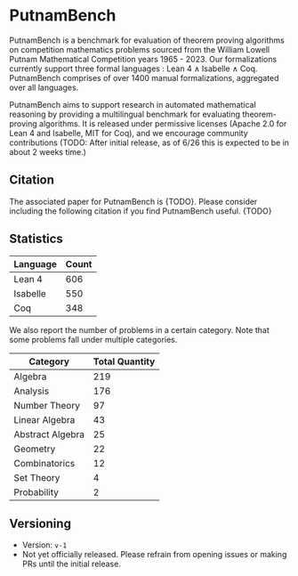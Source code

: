# PutnamBench

PutnamBench is a benchmark for evaluation of theorem proving algorithms on competition mathematics problems sourced from the William Lowell Putnam Mathematical Competition years 1965 - 2023. Our formalizations currently support three formal languages : Lean 4 $\land$ Isabelle $\land$ Coq. PutnamBench comprises of over 1400 manual formalizations, aggregated over all languages.

PutnamBench aims to support research in automated mathematical reasoning by providing a multilingual benchmark for evaluating theorem-proving algorithms. It is released under permissive licenses (Apache 2.0 for Lean 4 and Isabelle, MIT for Coq), and we encourage community contributions (TODO: After initial release, as of 6/26 this is expected to be in about 2 weeks time.)

## Citation
The associated paper for PutnamBench is {TODO}. Please consider including the following citation if you find PutnamBench useful.
{TODO}

## Statistics 
| Language      | Count          |
| ------------- | -------------- |
| Lean 4        | 606            |
| Isabelle      | 550            |
| Coq           | 348            |

We also report the number of problems in a certain category. Note that some problems fall under multiple categories.

| Category         | Total Quantity | 
| ---------------- | -------------- | 
| Algebra          | 219            | 
| Analysis         | 176            |
| Number Theory    | 97             | 
| Linear Algebra   | 43             | 
| Abstract Algebra | 25             | 
| Geometry         | 22             | 
| Combinatorics    | 12              | 
| Set Theory       | 4              | 
| Probability      | 2              | 


## Versioning
- Version: `v-1`
- Not yet officially released. Please refrain from opening issues or making PRs until the initial release.
